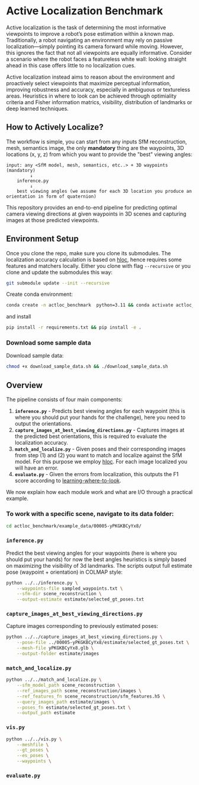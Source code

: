 # Active Localization Benchmark

Active localization is the task of determining the most informative viewpoints to improve a robot’s pose estimation within a known map. Traditionally, a robot navigating an environment may rely on passive localization—simply pointing its camera forward while moving. However, this ignores the fact that not all viewpoints are equally informative. Consider a scenario where the robot faces a featureless white wall: looking straight ahead in this case offers little to no localization cues.

<!-- <p align="center">
  <img src="assets/forward1.png" width="30%" alt="passloc1"/>
  <img src="assets/forward2.png" width="30%" alt="passloc2"/>
  <img src="assets/forward3.png" width="30%" alt="passloc3"/>
</p> -->

Active localization instead aims to reason about the environment and proactively select viewpoints that maximize perceptual information, improving robustness and accuracy, especially in ambiguous or textureless areas. Heuristics in where to look can be achieved through optimiality criteria and Fisher information matrics, visibility, distribution of landmarks or deep learned techniques. 

<!-- <p align="center">
  <img src="images/placeholder.png" width="30%" alt="Image 1"/>
</p> -->

## How to Actively Localize?
The workflow is simple, you can start from any inputs SfM reconstruction, mesh, semantics image, the only **mandatory** thing are the waypoints, 3D locations (x, y, z) from which you want to provide the "best" viewing angles:

```
input: any <SfM model, mesh, semantics, etc..> + 3D waypoints (mandatory)
         ↓
    inference.py
         ↓
    best viewing angles (we assume for each 3D location you produce an orientation in form of quaternion)
```

This repository provides an end-to-end pipeline for predicting optimal camera viewing directions at given waypoints in 3D scenes and capturing images at those predicted viewpoints.

## Environment Setup
Once you clone the repo, make sure you clone its submodules. The localization accuracy calculation is based on [hloc](https://github.com/cvg/Hierarchical-Localization), hence requires some features and matchers locally. Either you clone with flag `--recursive` or you clone and update the submodules this way:
```bash
git submodule update --init --recursive
```
Create conda environment:
```bash
conda create -n actloc_benchmark  python=3.11 && conda activate actloc_benchmark
```
and install
```bash
pip install -r requirements.txt && pip install -e .
```

### Download some sample data

Download sample data:
```bash
chmod +x download_sample_data.sh && ./download_sample_data.sh
```

## Overview
The pipeline consists of four main components:

1. **`inference.py`** - Predicts best viewing angles for each waypoint (this is where you should put your hands for the challenge),
here you need to output the orientations. 
2. **`capture_images_at_best_viewing_directions.py`** - Captures images at the predicted best orientations, this is required to evaluate the localization accuracy.
3. **`match_and_localize.py`** - Given poses and their corresponding images from step (1) and (2) you want to match and localize against the SfM model. For this purpose we employ [hloc](https://github.com/cvg/Hierarchical-Localization). For each image localized you will have an error.
4. **`evaluate.py`** - Given the errors from localization, this outputs the F1 score according to [learning-where-to-look](https://link.springer.com/chapter/10.1007/978-3-031-73016-0_12).

We now explain how each module work and what are I/O through a practical example.

### To work with a specific scene, navigate to its data folder:
```bash
cd actloc_benchmark/example_data/00005-yPKGKBCyYx8/
```


### `inference.py`
Predict the best viewing angles for your waypoints (here is where you should put your hands) for now the best angles heuristics is simply based on maximizing the visibility of 3d landmarks. The scripts output full estimate pose (waypoint + orientation) in COLMAP style:
```bash
python ../../inference.py \
    --waypoints-file sampled_waypoints.txt \
    --sfm-dir scene_reconstruction \
    --output-estimate estimate/selected_gt_poses.txt
```

### `capture_images_at_best_viewing_directions.py`
Capture images corresponding to previously estimated poses:
```bash
python ../../capture_images_at_best_viewing_directions.py \
    --pose-file ../00005-yPKGKBCyYx8/estimate/selected_gt_poses.txt \
    --mesh-file yPKGKBCyYx8.glb \
    --output-folder estimate/images
```

### `match_and_localize.py`
```bash
python ../../match_and_localize.py \
    --sfm_model_path scene_reconstruction \
    --ref_images_path scene_reconstruction/images \
    --ref_features_fn scene_reconstruction/sfm_features.h5 \
    --query_images_path estimate/images \
    --poses_fn estimate/selected_gt_poses.txt \
    --output_path estimate
```

### `vis.py`
```bash
python ../../vis.py \
    --meshfile \
    --gt_poses \
    --es_poses \
    --waypoints \
```

### `evaluate.py`



<!-- ## Example Data Download
You can download the example data from [here](https://drive.google.com/drive/folders/1BunuI_wIVeL1oZ1zWxxAfu7HSop7uMMi?usp=sharing) and put it in the root folder of this repo to run the pipeline.

## Quick Start (with the example data)

### Step 1: Run Inference

Predict the best viewing angles for your waypoints:

```bash
python inference.py \
    --sfm-dir ./example_data/00005_reference_sfm \
    --waypoints-file ./example_data/sampled_viewpoints.txt \
    --output-angles ./example_data/best_viewing_angles.txt
```

### Step 2: Capture Images

Capture images at the predicted optimal viewpoints:

```bash
python capture_images_at_best_viewing_directions.py \
    --mesh-file ./example_data/yPKGKBCyYx8.glb \
    --waypoints-file ./example_data/sampled_viewpoints.txt \
    --angles-file ./example_data/best_viewing_angles.txt \
    --output-folder ./example_data/best_viewpoint_images
```

## Input Requirements

### For Inference (`inference.py`)

- **SfM Reconstruction**: COLMAP reconstruction folder containing:
  - `cameras.bin/txt` - Camera intrinsics
  - `images.bin/txt` - Camera poses and image information
  - `points3D.bin/txt` - 3D point cloud with colors
- **Waypoints File**: Text file with 3D coordinates (N×3 format)
  ```
  x1 y1 z1
  x2 y2 z2
  ...
  ```
- **Model Checkpoint**: (optional) if you use learning-based method

### For Image Capture (`capture_images_at_best_viewing_directions.py`)

- **Mesh File**: 3D scene mesh (`.glb`, etc.)
- **Waypoints File**: Same waypoints used for inference
- **Angles File**: Output from inference step (N×2 format)
  ```
  x_angle1 y_angle1
  x_angle2 y_angle2
  ...
  ```

## Camera Coordinate System & Rotation Convention

⚠️ **Important**: This pipeline uses a specific camera coordinate system that differs from common conventions.

### Coordinate System
- **X-axis rotation (elevation)**: Positive angles rotate the camera **downward**
- **Y-axis rotation (azimuth)**: Positive angles rotate the camera **leftward**

### Rotation Order
Rotations are applied in this specific order:
1. **Y-axis rotation first** (azimuth/horizontal rotation)
2. **X-axis rotation second** (elevation/vertical rotation)

This is implemented as:
```python
rotation_x = R.from_euler('x', np.deg2rad(x_angle)).as_matrix()
rotation_y = R.from_euler('y', np.deg2rad(y_angle)).as_matrix()
combined_rotation = rotation_x @ rotation_y @ initial_rotation
```

### Angle Discretization
The model predicts viewing directions on a discrete grid:
- **X-axis**: 6 intervals covering [-60°, +40°] with 20° steps
- **Y-axis**: 18 intervals covering [-180°, +160°] with 20° steps

## Detailed Usage

### Inference Script (`inference.py`)

```bash
python inference.py [OPTIONS]
```

**Key Arguments:**
- `--sfm-dir`: Path to COLMAP SfM reconstruction folder
- `--waypoints-file`: Path to waypoints text file
- `--output-angles`: Output file for best viewing angles

**Output:**
- Text file with best viewing angles for each waypoint
- Console output showing prediction grids and probabilities


### Image Capture Script (`capture_images_at_best_viewing_directions.py`)

```bash
python capture_images_at_best_viewing_directions.py [OPTIONS]
```

**Key Arguments:**
- `--mesh-file`: Path to 3D scene mesh
- `--waypoints-file`: Path to waypoints text file
- `--angles-file`: Path to predicted viewing angles
- `--output-folder`: Output directory for captured images

**Output:**
- Images named: `waypoint_00001_x20_y-160.jpg`
- `best_viewpoints_info.txt`: Camera information summary


## How to Run Your Own Method:

TBA

## Example Results

After running the pipeline, you'll have:
```
example_data/
├── best_viewing_angles.txt          # Predicted angles
└── best_viewpoint_images/
    ├── waypoint_00001_x20_y-160.jpg # Captured images
    ├── waypoint_00002_x0_y40.jpg
    ├── ...
    └── best_viewpoints_info.txt     # Camera metadata
```

## Full Dataset 
### Download
You can download the full dataset, including both training and test data, from [here](https://drive.google.com/drive/folders/1vsMV2CI144ihui4oJHrykwCkq0xKWJrJ?usp=sharing). After downloading, you can put the two zip files into a folder called `full_actloc_data` under the root folder and then unzip the two files there to obtain the `training_data` and `test_data` subfolders.

### Data Folder Structure Explanatio
The `training_data` and `test_data` folders follow the same layout. Below is an example of how the `training_data` folder is organized:

```
training_data
├── raw_images
│   ├── <scene_1>
│   │   ├── scene_reconstruction
│   │   │   ├── images
│   │   │   ├── img_nm_to_colmap_cam.txt
│   │   │   └── img_name_to_colmap_Tcw.txt
│   │   ├── waypoint_1
│   │   │   ├── images
│   │   │   ├── img_nm_to_colmap_cam.txt
│   │   │   └── img_name_to_colmap_Tcw.txt
│   │   ├── waypoint_2
│   │   │   └── …
│   │   ├── <scene_1>.glb
│   │   ├── sampled_viewpoints.txt
│   │   └── ...
│   ├── <scene_2>
│   │   └── ...
│   └── ...
└── sfm_and_localization_results
    ├── <scene_1>
    │   ├── scene_reconstruction
    │   │   ├── cameras.bin
    │   │   ├── images.bin
    │   │   └── points3D.bin
    │   ├── waypoint_1
    │   │   ├── scene_reconstruction
    │   │   │   ├── results.txt
    │   │   │   └── pose_errors.txt
    │   ├── waypoint_2
    │   │   └── …
    │   └── ...
    ├── <scene_2>
    │   └── ...
    └── ...
```

#### raw_images

This folder contains all the data needed for Structure-from-Motion (SfM) and for setting up visual localization. Each subfolder under `raw_images` represents a single scene. Inside each scene folder, you will find:

- `scene_reconstruction/`
  - **images/**  
    A set of images used to run SfM on this scene.
  - **img_nm_to_colmap_cam.txt**  
    Camera intrinsics for each image, stored in the COLMAP output format.
  - **img_name_to_colmap_Tcw.txt**  
    World-to-camera poses (ground truth) for the SfM images, also in COLMAP output format.

- `waypoint_i/` (where `i` is a number starting from 1)
  - **images/**  
    A set of images captured from different viewpoints at this waypoint. These images are used for visual localization.
  - **img_nm_to_colmap_cam.txt**  
    Camera intrinsics for the waypoint images, in COLMAP output format.
  - **img_name_to_colmap_Tcw.txt**  
    Ground truth poses for the waypoint images, in COLMAP output format.

- **<scene_name>.glb**  A 3D mesh of the scene stored in GLB format. The filename matches the name of the scene folder.

- **sampled_viewpoints.txt**  A file that contains the world coordinates of all the sampled waypoints used in the scene.

#### sfm_and_localization_results

This folder holds the output of SfM and the results of visual localization. Each subfolder under `sfm_and_localization_results` corresponds to one scene. Inside each scene folder, you will find:

- `scene_reconstruction/`
  - **cameras.bin**  
    Binary file containing camera intrinsics for the sparse reconstruction (COLMAP format).
  - **images.bin**  
    Binary file containing image poses for the sparse reconstruction (COLMAP format).
  - **points3D.bin**  
    Binary file containing 3D point cloud data for the sparse reconstruction (COLMAP format).

- `waypoint_i/scene_reconstruction` (where `i` is a number starting from 1)
  - **results.txt**  
    The visual localization results for each image captured at this waypoint. Each line typically includes the estimated pose for a given image.
  - **pose_errors.txt**  
    The error (difference) between each estimated pose in `results.txt` and the ground truth pose from `raw_images`. Each line usually shows the translation and rotation error for one image.

### Sample Data Parsing Script
A sample data parsing script is given in the `sample_data_parser.py`, which can help you to better understand the data. It can be easily tested with the command `python sample_data_parser.py` after having `test_data` in the `full_actloc_data` folder.

### Evaluation
To evaluate on a specific scene or a folder of scenes (e.g. `training_data` and `test_data`)，you can run the following commands:
```
# Evaluate on scene 00005-yPKGKBCyYx8
python evaluation_script.py --scenes "00005-yPKGKBCyYx8"

# Evaluate on scene 00005-yPKGKBCyYx8 with sparsification
python evaluation_script.py --scenes "00005-yPKGKBCyYx8" --enable-sparsification

# Evaluate on the test scenes by default
python evaluation_script.py 

# Evaluate on the test scenes by default with sparsification
python evaluation_script.py --enable-sparsification
``` -->